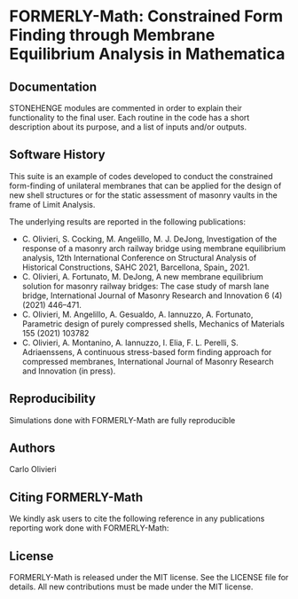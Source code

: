 
# FORMERLY-Math: Constrained Form Finding through Membrane Equilibrium Analysis in Mathematica

## Documentation

STONEHENGE modules are commented in order to explain their functionality to the final user. Each routine in the code has a short description about its purpose, and a list of inputs and/or outputs.

## Software History

This suite is an example of codes developed to conduct the constrained form-finding of unilateral membranes that can be applied for the design of new shell structures or for the static assessment of masonry vaults in the frame of Limit Analysis.

The underlying results are reported in the following publications:

- C. Olivieri, S. Cocking, M. Angelillo, M. J. DeJong, Investigation of the response of a masonry arch railway bridge using membrane equilibrium analysis, 12th International Conference on Structural Analysis of Historical Constructions, SAHC 2021, Barcellona, Spain„ 2021.
- C. Olivieri, A. Fortunato, M. DeJong, A new membrane equilibrium solution for masonry railway bridges: The case study of marsh lane bridge, International Journal of Masonry Research and Innovation 6 (4) (2021) 446–471.
- C. Olivieri, M. Angelillo, A. Gesualdo, A. Iannuzzo, A. Fortunato, Parametric design of purely compressed
shells, Mechanics of Materials 155 (2021) 103782
- C. Olivieri, A. Montanino, A. Iannuzzo, I. Elia, F. L. Perelli, S. Adriaenssens, A continuous stress-based form finding approach for compressed membranes, International Journal of Masonry Research and Innovation (in press).



## Reproducibility

Simulations done with FORMERLY-Math are fully reproducible

## Authors

Carlo Olivieri


## Citing FORMERLY-Math

We kindly ask users to cite the following reference in any publications reporting work done with FORMERLY-Math:


## License

FORMERLY-Math is released under the MIT license. See the LICENSE file for details. All new contributions must be made under the MIT license.

